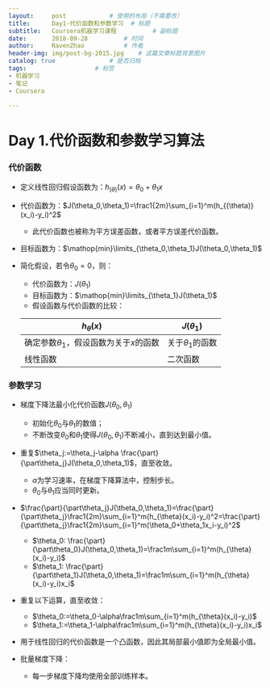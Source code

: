 ```yaml
---
layout:     post			# 使用的布局（不需要改）
title:      Day1-代价函数和参数学习	# 标题 
subtitle:   Coursera机器学习课程        	# 副标题
date:       2018-09-28			# 时间
author:     RavenZhao 			# 作者
header-img: img/post-bg-2015.jpg 	# 这篇文章标题背景图片
catalog: true 				# 是否归档
tags:					# 标签
- 机器学习
- 笔记
- Coursera

---
```


# Day 1.代价函数和参数学习算法

### 代价函数

- 定义线性回归假设函数为：$h_{(\theta)}(x)=\theta_0+\theta_1x$

- 代价函数为：$J(\theta_0,\theta_1)=\frac1{2m}\sum_{i=1}^m(h_{(\theta)}(x_i)-y_i)^2$

  - 此代价函数也被称为平方误差函数，或者平方误差代价函数。

- 目标函数为：$\mathop{min}\limits_{\theta_0,\theta_1}J(\theta_0,\theta_1)$

- 简化假设，若令$\theta_0=0$，则：

  - 代价函数为：$J(\theta_1)$
  - 目标函数为：$\mathop{min}\limits_{\theta_1}J(\theta_1)$
  - 假设函数与代价函数的比较：

  | $h_{\theta}(x)$                             | $J(\theta_1)$        |
  | ------------------------------------------- | -------------------- |
  | 确定参数$\theta_1$，假设函数为关于$x$的函数 | 关于$\theta_1$的函数 |
  | 线性函数                                    | 二次函数             |

### 参数学习

- 梯度下降法最小化代价函数$J(\theta_0,\theta_1)$
  - 初始化$\theta_0$与$\theta_1$的数值；
  - 不断改变$\theta_0$和$\theta_1$使得$J(\theta_0,\theta_1)$不断减小，直到达到最小值。

- 重复$\theta_j:=\theta_j-\alpha \frac{\part}{\part\theta_j}J(\theta_0,\theta_1)$，直至收敛。
  - $\alpha$为学习速率，在梯度下降算法中，控制步长。
  - $\theta_0$与$\theta_1$应当同时更新。
- $\frac{\part}{\part\theta_j}J(\theta_0,\theta_1)=\frac{\part}{\part\theta_j}\frac1{2m}\sum_{i=1}^m(h_{\theta}(x_i)-y_i)^2=\frac{\part}{\part\theta_j}\frac1{2m}\sum_{i=1}^m(\theta_0+\theta_1x_i-y_i)^2$
  - $\theta_0: \frac{\part}{\part\theta_0}J(\theta_0,\theta_1)=\frac1m\sum_{i=1}^m(h_{\theta}(x_i)-y_i)$
  - $\theta_1: \frac{\part}{\part\theta_1}J(\theta_0,\theta_1)=\frac1m\sum_{i=1}^m(h_{\theta}(x_i)-y_i)x_i$
- 重复以下运算，直至收敛：
  - $\theta_0:=\theta_0-\alpha\frac1m\sum_{i=1}^m(h_{\theta}(x_i)-y_i)$
  - $\theta_1:=\theta_1-\alpha\frac1m\sum_{i=1}^m(h_{\theta}(x_i)-y_i)x_i$
- 用于线性回归的代价函数是一个凸函数，因此其局部最小值即为全局最小值。
- 批量梯度下降：
  - 每一步梯度下降均使用全部训练样本。